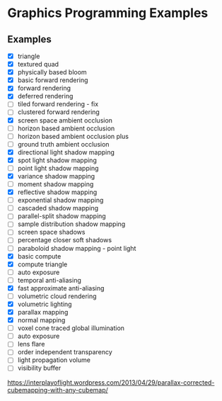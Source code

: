 # Graphics Programming Examples

## Examples

- [x] triangle
- [x] textured quad
- [x] physically based bloom
- [x] basic forward rendering
- [x] forward rendering
- [x] deferred rendering
- [ ] tiled forward rendering - fix
- [ ] clustered forward rendering
- [x] screen space ambient occlusion
- [ ] horizon based ambient occlusion
- [ ] horizon based ambient occlusion plus
- [ ] ground truth ambient occlusion
- [x] directional light shadow mapping
- [x] spot light shadow mapping
- [ ] point light shadow mapping
- [x] variance shadow mapping
- [ ] moment shadow mapping
- [x] reflective shadow mapping
- [ ] exponential shadow mapping
- [ ] cascaded shadow mapping
- [ ] parallel-split shadow mapping
- [ ] sample distribution shadow mapping
- [ ] screen space shadows
- [ ] percentage closer soft shadows
- [ ] paraboloid shadow mapping - point light
- [x] basic compute
- [x] compute triangle
- [ ] auto exposure
- [ ] temporal anti-aliasing
- [x] fast approximate anti-aliasing
- [ ] volumetric cloud rendering
- [x] volumetric lighting
- [x] parallax mapping
- [x] normal mapping
- [ ] voxel cone traced global illumination
- [ ] auto exposure
- [ ] lens flare
- [ ] order independent transparency
- [ ] light propagation volume
- [ ] visibility buffer

https://interplayoflight.wordpress.com/2013/04/29/parallax-corrected-cubemapping-with-any-cubemap/
